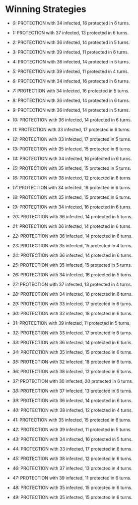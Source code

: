 # Winning Strategies

* _0:_ PROTECTION with 34 infected, 16 protected in 6 turns.


* _1:_ PROTECTION with 37 infected, 13 protected in 6 turns.


* _2:_ PROTECTION with 36 infected, 14 protected in 5 turns.


* _3:_ PROTECTION with 39 infected, 11 protected in 6 turns.


* _4:_ PROTECTION with 36 infected, 14 protected in 5 turns.


* _5:_ PROTECTION with 39 infected, 11 protected in 4 turns.


* _6:_ PROTECTION with 34 infected, 16 protected in 6 turns.


* _7:_ PROTECTION with 34 infected, 16 protected in 5 turns.


* _8:_ PROTECTION with 36 infected, 14 protected in 6 turns.


* _9:_ PROTECTION with 36 infected, 14 protected in 5 turns.


* _10:_ PROTECTION with 36 infected, 14 protected in 6 turns.


* _11:_ PROTECTION with 33 infected, 17 protected in 6 turns.


* _12:_ PROTECTION with 33 infected, 17 protected in 5 turns.


* _13:_ PROTECTION with 35 infected, 15 protected in 6 turns.


* _14:_ PROTECTION with 34 infected, 16 protected in 6 turns.


* _15:_ PROTECTION with 35 infected, 15 protected in 5 turns.


* _16:_ PROTECTION with 38 infected, 12 protected in 6 turns.


* _17:_ PROTECTION with 34 infected, 16 protected in 6 turns.


* _18:_ PROTECTION with 35 infected, 15 protected in 6 turns.


* _19:_ PROTECTION with 34 infected, 16 protected in 6 turns.


* _20:_ PROTECTION with 36 infected, 14 protected in 5 turns.


* _21:_ PROTECTION with 36 infected, 14 protected in 6 turns.


* _22:_ PROTECTION with 36 infected, 14 protected in 6 turns.


* _23:_ PROTECTION with 35 infected, 15 protected in 4 turns.


* _24:_ PROTECTION with 36 infected, 14 protected in 6 turns.


* _25:_ PROTECTION with 35 infected, 15 protected in 5 turns.


* _26:_ PROTECTION with 34 infected, 16 protected in 5 turns.


* _27:_ PROTECTION with 37 infected, 13 protected in 4 turns.


* _28:_ PROTECTION with 34 infected, 16 protected in 6 turns.


* _29:_ PROTECTION with 33 infected, 17 protected in 6 turns.


* _30:_ PROTECTION with 32 infected, 18 protected in 6 turns.


* _31:_ PROTECTION with 39 infected, 11 protected in 5 turns.


* _32:_ PROTECTION with 33 infected, 17 protected in 6 turns.


* _33:_ PROTECTION with 36 infected, 14 protected in 6 turns.


* _34:_ PROTECTION with 35 infected, 15 protected in 6 turns.


* _35:_ PROTECTION with 32 infected, 18 protected in 6 turns.


* _36:_ PROTECTION with 38 infected, 12 protected in 6 turns.


* _37:_ PROTECTION with 30 infected, 20 protected in 6 turns.


* _38:_ PROTECTION with 37 infected, 13 protected in 6 turns.


* _39:_ PROTECTION with 36 infected, 14 protected in 6 turns.


* _40:_ PROTECTION with 38 infected, 12 protected in 4 turns.


* _41:_ PROTECTION with 35 infected, 15 protected in 6 turns.


* _42:_ PROTECTION with 39 infected, 11 protected in 5 turns.


* _43:_ PROTECTION with 34 infected, 16 protected in 5 turns.


* _44:_ PROTECTION with 33 infected, 17 protected in 6 turns.


* _45:_ PROTECTION with 38 infected, 12 protected in 6 turns.


* _46:_ PROTECTION with 37 infected, 13 protected in 4 turns.


* _47:_ PROTECTION with 39 infected, 11 protected in 6 turns.


* _48:_ PROTECTION with 35 infected, 15 protected in 6 turns.


* _49:_ PROTECTION with 35 infected, 15 protected in 6 turns.



